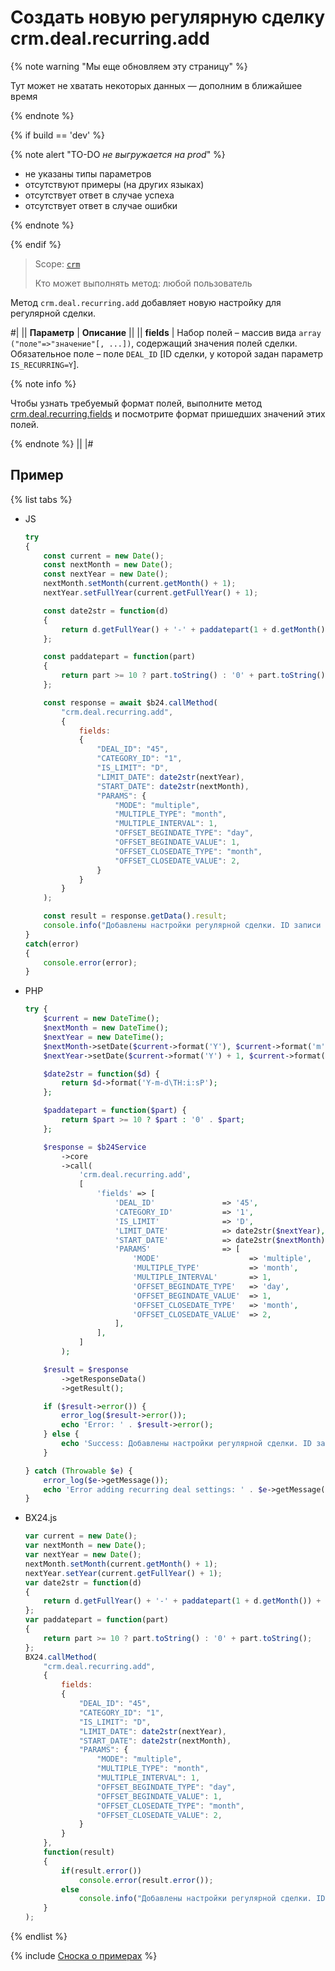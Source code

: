 # Создать новую регулярную сделку crm.deal.recurring.add

{% note warning "Мы еще обновляем эту страницу" %}

Тут может не хватать некоторых данных — дополним в ближайшее время

{% endnote %}

{% if build == 'dev' %}

{% note alert "TO-DO _не выгружается на prod_" %}

- не указаны типы параметров
- отсутствуют примеры (на других языках)
- отсутствует ответ в случае успеха
- отсутствует ответ в случае ошибки

{% endnote %}

{% endif %}

> Scope: [`crm`](../../../scopes/permissions.md)
>
> Кто может выполнять метод: любой пользователь

Метод `crm.deal.recurring.add` добавляет новую настройку для регулярной сделки.

#|
|| **Параметр** | **Описание** ||
|| **fields** | Набор полей – массив вида `array ("поле"=>"значение"[, ...])`, содержащий значения полей сделки. Обязательное поле – поле `DEAL_ID` [ID сделки, у которой задан параметр `IS_RECURRING=Y`]. 

{% note info %}

Чтобы узнать требуемый формат полей, выполните метод [crm.deal.recurring.fields](./crm-deal-recurring-fields.md) и посмотрите формат пришедших значений этих полей.

{% endnote %}
||
|#

## Пример

{% list tabs %}

- JS


    ```js
    try
    {
    	const current = new Date();
    	const nextMonth = new Date();
    	const nextYear = new Date();
    	nextMonth.setMonth(current.getMonth() + 1);
    	nextYear.setFullYear(current.getFullYear() + 1);
    
    	const date2str = function(d)
    	{
    		return d.getFullYear() + '-' + paddatepart(1 + d.getMonth()) + '-' + paddatepart(d.getDate()) + 'T' + paddatepart(d.getHours()) + ':' + paddatepart(d.getMinutes()) + ':' + paddatepart(d.getSeconds()) + '+03:00';
    	};
    
    	const paddatepart = function(part)
    	{
    		return part >= 10 ? part.toString() : '0' + part.toString();
    	};
    
    	const response = await $b24.callMethod(
    		"crm.deal.recurring.add",
    		{
    			fields:
    			{
    				"DEAL_ID": "45",
    				"CATEGORY_ID": "1",
    				"IS_LIMIT": "D",
    				"LIMIT_DATE": date2str(nextYear),
    				"START_DATE": date2str(nextMonth),
    				"PARAMS": {
    					"MODE": "multiple",
    					"MULTIPLE_TYPE": "month",
    					"MULTIPLE_INTERVAL": 1,
    					"OFFSET_BEGINDATE_TYPE": "day",
    					"OFFSET_BEGINDATE_VALUE": 1,
    					"OFFSET_CLOSEDATE_TYPE": "month",
    					"OFFSET_CLOSEDATE_VALUE": 2,
    				}
    			}
    		}
    	);
    
    	const result = response.getData().result;
    	console.info("Добавлены настройки регулярной сделки. ID записи - " + result);
    }
    catch(error)
    {
    	console.error(error);
    }
    ```

- PHP


    ```php
    try {
        $current = new DateTime();
        $nextMonth = new DateTime();
        $nextYear = new DateTime();
        $nextMonth->setDate($current->format('Y'), $current->format('m') + 1, $current->format('d'));
        $nextYear->setDate($current->format('Y') + 1, $current->format('m'), $current->format('d'));
    
        $date2str = function($d) {
            return $d->format('Y-m-d\TH:i:sP');
        };
    
        $paddatepart = function($part) {
            return $part >= 10 ? $part : '0' . $part;
        };
    
        $response = $b24Service
            ->core
            ->call(
                'crm.deal.recurring.add',
                [
                    'fields' => [
                        'DEAL_ID'               => '45',
                        'CATEGORY_ID'           => '1',
                        'IS_LIMIT'              => 'D',
                        'LIMIT_DATE'            => date2str($nextYear),
                        'START_DATE'            => date2str($nextMonth),
                        'PARAMS'                => [
                            'MODE'                    => 'multiple',
                            'MULTIPLE_TYPE'           => 'month',
                            'MULTIPLE_INTERVAL'       => 1,
                            'OFFSET_BEGINDATE_TYPE'   => 'day',
                            'OFFSET_BEGINDATE_VALUE'  => 1,
                            'OFFSET_CLOSEDATE_TYPE'   => 'month',
                            'OFFSET_CLOSEDATE_VALUE'  => 2,
                        ],
                    ],
                ]
            );
    
        $result = $response
            ->getResponseData()
            ->getResult();
    
        if ($result->error()) {
            error_log($result->error());
            echo 'Error: ' . $result->error();
        } else {
            echo 'Success: Добавлены настройки регулярной сделки. ID записи - ' . $result->data();
        }
    
    } catch (Throwable $e) {
        error_log($e->getMessage());
        echo 'Error adding recurring deal settings: ' . $e->getMessage();
    }
    ```

- BX24.js

    ```js
    var current = new Date();
    var nextMonth = new Date();
    var nextYear = new Date();
    nextMonth.setMonth(current.getMonth() + 1);
    nextYear.setYear(current.getFullYear() + 1);
    var date2str = function(d)
    {
        return d.getFullYear() + '-' + paddatepart(1 + d.getMonth()) + '-' + paddatepart(d.getDate()) + 'T' + paddatepart(d.getHours()) + ':' + paddatepart(d.getMinutes()) + ':' + paddatepart(d.getSeconds()) + '+03:00';
    };
    var paddatepart = function(part)
    {
        return part >= 10 ? part.toString() : '0' + part.toString();
    };
    BX24.callMethod(
        "crm.deal.recurring.add",
        {
            fields:
            {
                "DEAL_ID": "45",
                "CATEGORY_ID": "1",
                "IS_LIMIT": "D",
                "LIMIT_DATE": date2str(nextYear),
                "START_DATE": date2str(nextMonth),
                "PARAMS": {
                    "MODE": "multiple",
                    "MULTIPLE_TYPE": "month",
                    "MULTIPLE_INTERVAL": 1,
                    "OFFSET_BEGINDATE_TYPE": "day",
                    "OFFSET_BEGINDATE_VALUE": 1,
                    "OFFSET_CLOSEDATE_TYPE": "month",
                    "OFFSET_CLOSEDATE_VALUE": 2,
                }
            }
        },
        function(result)
        {
            if(result.error())
                console.error(result.error());
            else
                console.info("Добавлены настройки регулярной сделки. ID записи - " + result.data());
        }
    );
    ```

{% endlist %}

{% include [Сноска о примерах](../../../../_includes/examples.md) %}